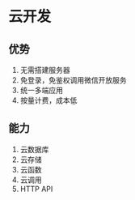 # 云开发

## 优势

1. 无需搭建服务器
2. 免登录，免鉴权调用微信开放服务
3. 统一多端应用
4. 按量计费，成本低

## 能力

1. 云数据库
2. 云存储
3. 云函数
4. 云调用
5. HTTP API
